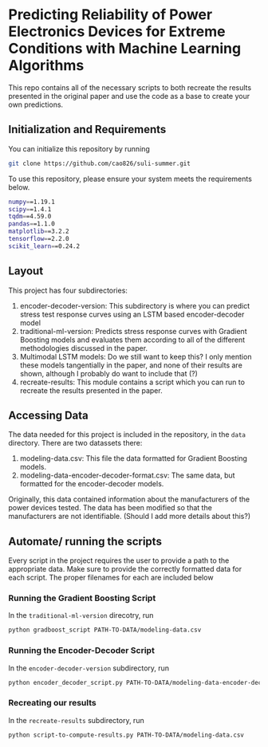 # Predicting Reliability of Power Electronics Devices for Extreme Conditions with Machine Learning Algorithms

This repo contains all of the necessary scripts to both recreate the results presented in the original paper and use the code as a base to create your own predictions. 

##  Initialization and Requirements

You can initialize this repository by running

```bash
git clone https://github.com/cao826/suli-summer.git
```

To use this repository, please ensure your system meets the requirements below.

```bash
numpy==1.19.1
scipy==1.4.1
tqdm==4.59.0
pandas==1.1.0
matplotlib==3.2.2
tensorflow==2.2.0
scikit_learn==0.24.2
```

## Layout
This project has four subdirectories:

1. encoder-decoder-version: This subdirectory is where you can predict stress test response curves using an LSTM based encoder-decoder model
2. traditional-ml-version: Predicts stress response curves with Gradient Boosting models and evaluates them according to all of the different methodologies discussed in the paper.
3. Multimodal LSTM models: Do we still want to keep this? I only mention these models tangentially in the paper, and none of their results are shown, although I probably do want to include that (?)
4. recreate-results: This module contains a script which you can run to recreate the results presented in the paper. 
## Accessing Data

The data needed for this project is included in the repository, in the ```data``` directory. 
There are two datassets there: 

1. modeling-data.csv: This file the data formatted for Gradient Boosting models.
2. modeling-data-encoder-decoder-format.csv: The same data, but formatted for the encoder-decoder models.

Originally, this data contained information about the manufacturers of the power devices tested. 
The data has been modified so that the manufacturers are not identifiable. 
(Should I add more details about this?)

## Automate/ running the scripts

Every script in the project requires the user to provide a path to the appropriate data. 
Make sure to provide the correctly formatted data for each script. 
The proper filenames for each are included below

### Running the Gradient Boosting Script

In the ```traditional-ml-version``` direcotry, run 

```bash
python gradboost_script PATH-TO-DATA/modeling-data.csv
```

### Running the Encoder-Decoder Script

In the ```encoder-decoder-version``` subdirectory, run

```bash
python encoder_decoder_script.py PATH-TO-DATA/modeling-data-encoder-decoder-format.csv
```

### Recreating our results

In the ```recreate-results``` subdirectory, run

```bash
python script-to-compute-results.py PATH-TO-DATA/modeling-data.csv
```
